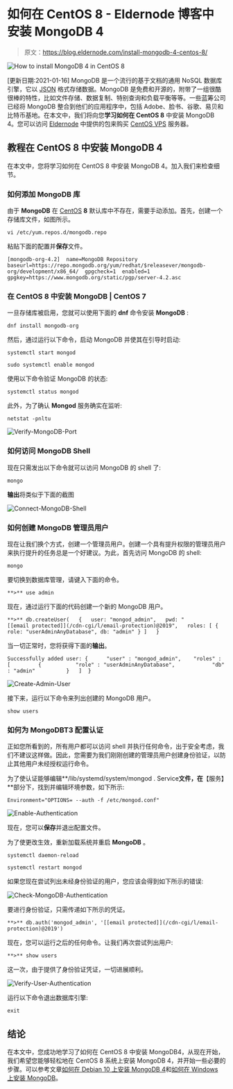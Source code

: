# 如何在 CentOS 8 - Eldernode 博客中安装 MongoDB 4

> 原文：<https://blog.eldernode.com/install-mongodb-4-centos-8/>

![How to install MongoDB 4 in CentOS 8](img/763632da2f9635088ffaf3b69d7f72fd.png)

[更新日期:2021-01-16] MongoDB 是一个流行的基于文档的通用 NoSQL 数据库引擎，它以 [JSON](https://en.wikipedia.org/wiki/JSON#:~:text=JavaScript%20Object%20Notation%20(JSON%2C%20pronounced,or%20any%20other%20serializable%20value).) 格式存储数据。MongoDB 是免费和开源的，附带了一组很酷很棒的特性，比如文件存储、数据复制、特别查询和负载平衡等等。一些蓝筹公司已经将 MongoDB 整合到他们的应用程序中，包括 Adobe、脸书、谷歌、易贝和比特币基地。在本文中，我们将向您**学习如何在 CentOS 8** 中安装 MongoDB 4。您可以访问 [Eldernode](https://eldernode.com/) 中提供的包来购买 [CentOS VPS](https://eldernode.com/centos-vps/) 服务器。

## **教程在 CentOS 8 中安装 MongoDB 4**

在本文中，您将学习如何在 CentOS 8 中安装 MongoDB 4。加入我们来检查细节。

### 如何添加 MongoDB 库

由于 **MongoDB** 在 [CentOS](https://blog.eldernode.com/tag/centos/) **8** 默认库中不存在，需要手动添加。首先，创建一个存储库文件，如图所示。

```
vi /etc/yum.repos.d/mongodb.repo 
```

粘贴下面的配置并**保存**文件。

```
[mongodb-org-4.2]  name=MongoDB Repository  baseurl=https://repo.mongodb.org/yum/redhat/$releasever/mongodb-org/development/x86_64/  gpgcheck=1  enabled=1  gpgkey=https://www.mongodb.org/static/pgp/server-4.2.asc
```

### 在 CentOS 8 中安装 MongoDB | CentOS 7

一旦存储库被启用，您就可以使用下面的 **dnf** 命令安装 **MongoDB** :

```
dnf install mongodb-org
```

然后，通过运行以下命令，启动 MongoDB 并使其在引导时启动:

```
systemctl start mongod 
```

```
sudo systemctl enable mongod
```

使用以下命令验证 MongoDB 的状态:

```
systemctl status mongod 
```

此外，为了确认 **Mongod** 服务确实在监听:

```
netstat -pnltu
```

![Verify-MongoDB-Port](img/f7ac3a25f459c5bccab4816e31bd8c68.png)

### 如何访问 MongoDB Shell

现在只需发出以下命令就可以访问 MongoDB 的 shell 了:

```
mongo
```

**输出**将类似于下面的截图

![Connect-MongoDB-Shell](img/851e3668dfe438c8e7b77f6eb828e71f.png)

### 如何创建 MongoDB 管理员用户

现在让我们换个方式，创建一个管理员用户。创建一个具有提升权限的管理员用户来执行提升的任务总是一个好建议。为此，首先访问 MongoDB 的 shell:

```
mongo
```

要切换到数据库管理，请键入下面的命令。

```
**>** use admin 
```

现在，通过运行下面的代码创建一个新的 MongoDB 用户。

```
**>** db.createUser(   {   user: "mongod_admin",   pwd: "[[email protected]](/cdn-cgi/l/email-protection)@2019",   roles: [ { role: "userAdminAnyDatabase", db: "admin" } ]   } 
```

当一切正常时，您将获得下面的**输出**。

```
Successfully added user: {  	"user" : "mongod_admin",  	"roles" : [  		{  			"role" : "userAdminAnyDatabase",  			"db" : "admin"  		}  	]  } 
```

![Create-Admin-User](img/22b4a877b2c8bb91f5b3d02549b0e985.png)

接下来，运行以下命令来列出创建的 MongoDB 用户。

```
show users 
```

### 如何为 MongoDBT3 配置认证

正如您所看到的，所有用户都可以访问 shell 并执行任何命令，出于安全考虑，我们不建议这样做。因此，您需要为我们刚刚创建的管理员用户创建身份验证，以防止其他用户未经授权运行命令。

为了使认证能够编辑**/lib/systemd/system/mongod . Service**文件，在**【服务】**部分下，找到并编辑环境参数，如下所示:

```
Environment="OPTIONS= --auth -f /etc/mongod.conf" 
```

![Enable-Authentication](img/7c0e0f940676997bc94ecd47fd29ca92.png)

现在，您可以**保存**并退出配置文件。

为了使更改生效，重新加载系统并重启 **MongoDB** 。

```
systemctl daemon-reload
```

```
systemctl restart mongod
```

如果您现在尝试列出未经身份验证的用户，您应该会得到如下所示的错误:

![Check-MongoDB-Authentication](img/7851b4b867d0c2d4509dc153c5bc6233.png)

要进行身份验证，只需传递如下所示的凭证。

```
**>** db.auth('mongod_admin', '[[email protected]](/cdn-cgi/l/email-protection)@2019') 
```

现在，您可以运行之后的任何命令。让我们再次尝试列出用户:

```
**>** show users
```

这一次，由于提供了身份验证凭证，一切进展顺利。

![Verify-User-Authentication](img/dd364772bbfc15cc216c3db71e814e19.png)

运行以下命令退出数据库引擎:

```
exit
```

## **结论**

在本文中，您成功地学习了如何在 CentOS 8 中安装 MongoDB4，从现在开始，我们希望您能够轻松地在 CentOS 8 系统上安装 MongoDB 4，并开始一些必要的步骤。可以参考文章[如何在 Debian 10 上安装 MongoDB 4](https://blog.eldernode.com/install-mongodb-debian/)和[如何在 Windows 上安装 MongoDB](https://blog.eldernode.com/install-mongodb-on-windows/)。